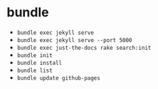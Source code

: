 # bundle

- `bundle exec jekyll serve`
- `bundle exec jekyll serve --port 5000`
- `bundle exec just-the-docs rake search:init`
- `bundle init`
- `bundle install`
- `bundle list`
- `bundle update github-pages`
